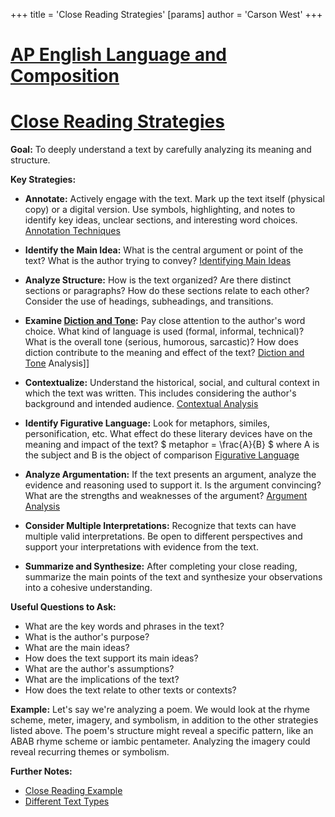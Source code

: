 +++
 title = 'Close Reading Strategies'
[params]
	author = 'Carson West'
+++
# [AP English Language and Composition](./../ap-english-language-and-composition/)
# [Close Reading Strategies](./../close-reading-strategies/)

**Goal:** To deeply understand a text by carefully analyzing its meaning and structure.

**Key Strategies:**

* **Annotate:**  Actively engage with the text.  Mark up the text itself (physical copy) or a digital version.  Use symbols, highlighting, and notes to identify key ideas,  unclear sections, and interesting word choices. [Annotation Techniques](./../annotation-techniques/)

* **Identify the Main Idea:** What is the central argument or point of the text?  What is the author trying to convey? [Identifying Main Ideas](./../identifying-main-ideas/)

* **Analyze Structure:** How is the text organized?  Are there distinct sections or paragraphs? How do these sections relate to each other? Consider the use of headings, subheadings, and transitions.

* **Examine [Diction and Tone](./../diction-and-tone/):** Pay close attention to the author's word choice.  What kind of language is used (formal, informal, technical)?  What is the overall tone (serious, humorous, sarcastic)?  How does diction contribute to the meaning and effect of the text? [Diction and Tone](./../diction-and-tone/) Analysis]]

* **Contextualize:** Understand the historical, social, and cultural context in which the text was written. This includes considering the author's background and intended audience. [Contextual Analysis](./../contextual-analysis/)


* **Identify Figurative Language:** Look for metaphors, similes, personification, etc.  What effect do these literary devices have on the meaning and impact of the text?  $ metaphor = \frac{A}{B} $  where A is the subject and B is the object of comparison [Figurative Language](./../figurative-language/)


* **Analyze Argumentation:** If the text presents an argument, analyze the evidence and reasoning used to support it. Is the argument convincing? What are the strengths and weaknesses of the argument? [Argument Analysis](./../argument-analysis/)

* **Consider Multiple Interpretations:**  Recognize that texts can have multiple valid interpretations.  Be open to different perspectives and support your interpretations with evidence from the text.

* **Summarize and Synthesize:**  After completing your close reading, summarize the main points of the text and synthesize your observations into a cohesive understanding.


**Useful Questions to Ask:**

* What are the key words and phrases in the text?
* What is the author's purpose?
* What are the main ideas?
* How does the text support its main ideas?
* What are the author's assumptions?
* What are the implications of the text?
* How does the text relate to other texts or contexts?


**Example:**  Let's say we're analyzing a poem.  We would look at the rhyme scheme, meter, imagery, and symbolism, in addition to the other strategies listed above.  The poem's structure might reveal a specific pattern, like an ABAB rhyme scheme or iambic pentameter. Analyzing the imagery could reveal recurring themes or symbolism.


**Further Notes:**

* [Close Reading Example](./../close-reading-example/)
* [Different Text Types](./../different-text-types/)

